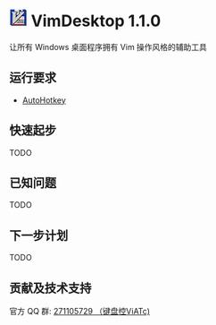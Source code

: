![icon](assets/images/vimdesktop_32.jpg) VimDesktop 1.1.0
=========================================================

让所有 Windows 桌面程序拥有 Vim 操作风格的辅助工具

运行要求
--------
- [AutoHotkey](http://l.autohotkey.net/AutoHotkey_L_Install.exe)

快速起步
--------
TODO

已知问题
--------
TODO

下一步计划
----------
TODO

贡献及技术支持
--------------
官方 QQ 群: [271105729 （键盘控ViATc)](http://wp.qq.com/wpa/qunwpa?idkey=7aa346ef3d4d7700bc2dd398afe8168251d57f9ea7602479f28edc07f59ceb90)